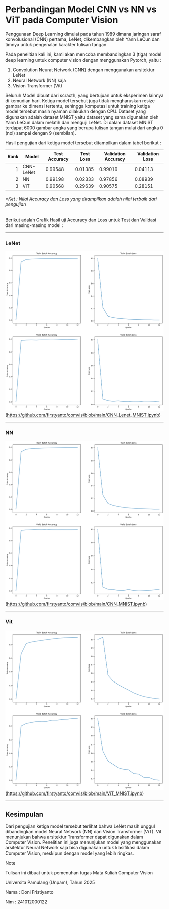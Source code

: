 # Perbandingan Model CNN vs NN vs ViT pada Computer Vision

Penggunaan Deep Learning dimulai pada tahun 1989 dimana jaringan saraf konvolusional (CNN) pertama, LeNet, dikembangkan oleh Yann LeCun dan timnya untuk pengenalan karakter tulisan tangan.

Pada penelitian kali ini, kami akan mencoba membandingkan 3 (tiga) model deep learning untuk computer vision dengan menggunakan Pytorch, yaitu :
1. Convolution Neurat Network (CNN) dengan menggunakan arsitektur LeNet
2. Neural Network (NN) saja
3. Vision Transformer (Vit)

Seluruh Model dibuat dari scracth, yang bertujuan untuk eksperimen lainnya di kemudian hari. Ketiga model tersebut juga tidak mengharuskan resize gambar ke dimensi tertentu, sehingga komputasi untuk training ketiga model tersebut masih nyaman dilakukan dengan CPU. Dataset yang digunakan adalah dataset MNIST yaitu dataset yang sama digunakan oleh Yann LeCun dalam melatih dan menguji LeNet. Di dalam dataset MNIST terdapat 6000 gambar angka yang berupa tulisan tangan mulai dari angka 0 (nol) sampai dengan 9 (sembilan).

Hasil pengujian dari ketiga model tersebut ditampilkan dalam tabel berikut :

| Rank | Model     |  Test Accuracy |  Test Loss  | Validation Accuracy | Validation Loss |
|-----:|-----------|----------------|-------------|---------------------|-----------------|
|     1| CNN-LeNet | 0.99548        | 0.01385     | 0.99019             | 0.04113         |
|     2| NN        | 0.99198        | 0.02333     | 0.97856             | 0.08939         |
|     3| ViT       | 0.90568        | 0.29639     | 0.90575             | 0.28151         |
###### *Ket : Nilai Accuracy dan Loss yang ditampilkan adalah nilai terbaik dari pengujian

Berikut adalah Grafik Hasil uji Accuracy dan Loss untuk Test dan Validasi dari masing-masing model :

---
### LeNet
![Hasi uji Accuracy dan Loss mode LeNet](https://github.com/firstyanto/comvis/blob/main/assets/lenet_acc_loss.png)(https://github.com/firstyanto/comvis/blob/main/CNN_Lenet_MNIST.ipynb)

----
### NN
![Hasi uji Accuracy dan Loss mode LeNet](https://github.com/firstyanto/comvis/blob/main/assets/nn_acc_loss.png)(https://github.com/firstyanto/comvis/blob/main/CNN_MNIST.ipynb)

---
### Vit
![Hasi uji Accuracy dan Loss mode LeNet](https://github.com/firstyanto/comvis/blob/main/assets/vit_acc_loss.png)(https://github.com/firstyanto/comvis/blob/main/ViT_MNIST.ipynb)

----
## Kesimpulan

Dari pengujian ketiga model tersebut terlihat bahwa LeNet masih unggul dibandingkan model Neural Network (NN) dan Vision Transformer (ViT). Vit menunjukan bahwa arsitektur Transformer dapat digunakan dalam Computer Vision. Penelitian ini juga menunjukan model yang menggunakan arsitektur Neural Network saja bisa digunakan untuk klasifikasi dalam Computer Vision, meskipun dengan model yang lebih ringkas.

> [!NOTE]
> Tulisan ini dibuat untuk pemenuhan tugas Mata Kuliah Computer Vision
> 
> Universita Pamulang (Unpam), Tahun 2025
> 
> Nama : Doni Fristiyanto
> 
> Nim  : 241012000122 
